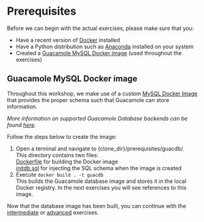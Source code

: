 # Prerequisites
Before we can begin with the actual exercises, please make sure that you:
* Have a recent version of [Docker](https://www.docker.com/) installed
* Have a Python distribution such as [Anaconda](https://www.continuum.io/downloads) installed on your system
* Created a [Guacamole MySQL Docker image](#Guacamole-MySQL-Docker-image) (used throughout the exercises)

## Guacamole MySQL Docker image
Throughout this workshop, we make use of a custom [MySQL Docker Image](https://hub.docker.com/_/mysql/) that provides the proper schema such that Guacamole can store information. 

*More information on supported Guacamole Database backends can be found [here](https://github.com/glyptodon/guacamole-docker).*  

Follow the steps below to create the image:
1. Open a terminal and navigate to {clone_dir}/prerequisites/guacdb/.  
This directory contains two files:  
[Dockerfile](guacdb/Dockerfile) for building the Docker image  
[initdb.sql](guacdb/initdb.sql) for injecting the SQL schema when the image is created
2. Execute `docker build . -t guacdb`  
This builds the Guacamole database image and stores it in the local Docker registry. In the next exercises you will see references to this image.

Now that the database image has been built, you can continue with the [intermediate](intermediate/exercise.md) or [advanced](advanced/exercise.md) exercises.
